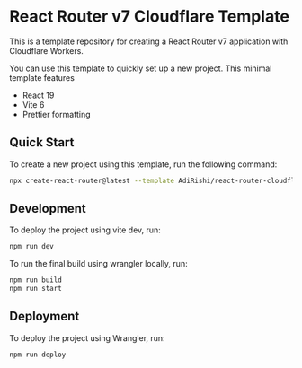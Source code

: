 # React Router v7 Cloudflare Template

This is a template repository for creating a React Router v7 application with Cloudflare Workers.

You can use this template to quickly set up a new project. This minimal template features

- React 19
- Vite 6
- Prettier formatting

## Quick Start

To create a new project using this template, run the following command:

```sh
npx create-react-router@latest --template AdiRishi/react-router-cloudflare-template
```

## Development

To deploy the project using vite dev, run:

```sh
npm run dev
```

To run the final build using wrangler locally, run:

```sh
npm run build
npm run start
```

## Deployment

To deploy the project using Wrangler, run:

```sh
npm run deploy
```
